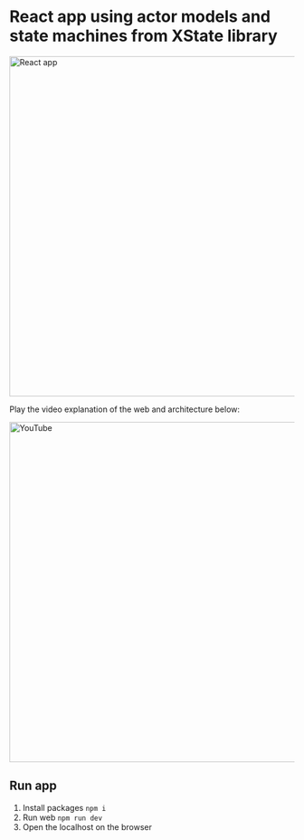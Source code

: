 # React app using actor models and state machines from XState library

<img width="600" alt="React app" src="https://github.com/guillempuche/actors-and-state-machine/assets/3519924/0bbd104c-7fcc-4791-bd23-f4313b7c0a58">


Play the video explanation of the web and architecture below:

[<img width="600" alt="YouTube" src="https://github.com/guillempuche/xstate-actors-state-machines/assets/3519924/32339506-a2be-4a89-a758-a4afe2d9e57f">](https://www.youtube.com/watch?v=rRoCzMdmQ4c)

## Run app

1. Install packages `npm i`
2. Run web `npm run dev`
3. Open the localhost on the browser
